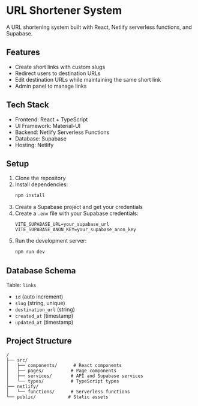 # URL Shortener System

A URL shortening system built with React, Netlify serverless functions, and Supabase.

## Features

- Create short links with custom slugs
- Redirect users to destination URLs
- Edit destination URLs while maintaining the same short link
- Admin panel to manage links

## Tech Stack

- Frontend: React + TypeScript
- UI Framework: Material-UI
- Backend: Netlify Serverless Functions
- Database: Supabase
- Hosting: Netlify

## Setup

1. Clone the repository
2. Install dependencies:
   ```bash
   npm install
   ```
3. Create a Supabase project and get your credentials
4. Create a `.env` file with your Supabase credentials:
   ```
   VITE_SUPABASE_URL=your_supabase_url
   VITE_SUPABASE_ANON_KEY=your_supabase_anon_key
   ```
5. Run the development server:
   ```bash
   npm run dev
   ```

## Database Schema

Table: `links`
- `id` (auto increment)
- `slug` (string, unique)
- `destination_url` (string)
- `created_at` (timestamp)
- `updated_at` (timestamp)

## Project Structure

```
/
├── src/
│   ├── components/      # React components
│   ├── pages/          # Page components
│   ├── services/       # API and Supabase services
│   └── types/          # TypeScript types
├── netlify/
│   └── functions/      # Serverless functions
└── public/            # Static assets
``` 